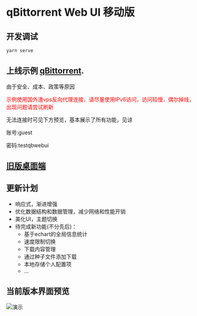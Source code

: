 # qBittorrent Web UI 移动版

## 开发调试

```javascript
yarn serve
```


## 上线示例 [qBittorrent](https://qb.xiezi08.ink/).

由于安全、成本、政策等原因

<font color=red>示例使用国外渣vps反向代理连接，请尽量使用IPv6访问，访问较慢，偶尔掉线，出现问题请尝试刷新</font>

无法连接时可见下方预览，基本展示了所有功能，见谅

账号:guest

密码:testqbwebui

## [旧版桌面端](https://github.com/blytzxdl/qbwebui/tree/desktop)


## 更新计划

- 响应式，渐进增强
- 优化数据结构和数据管理，减少网络和性能开销
- 美化UI，主题切换
- 待完成新功能(不分先后)：
  - 基于echart的全局信息统计
  - 速度限制切换
  - 下载内容管理
  - 通过种子文件添加下载
  - 本地存储个人配置项
  - ...

## 当前版本界面预览

![演示](preview/README/演示.gif)
